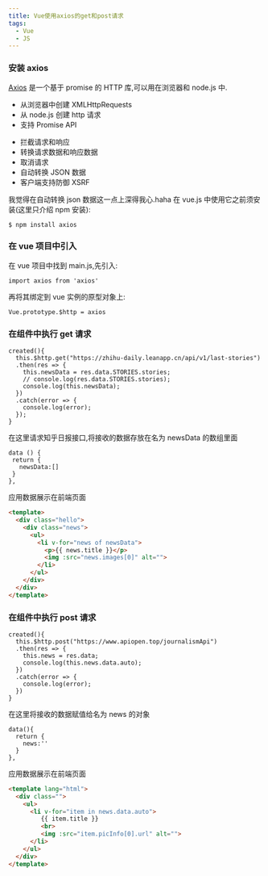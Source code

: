 ```yaml
---
title: Vue使用axios的get和post请求
tags:
  - Vue
  - JS
---
```


### 安装 axios

[Axios](https://www.kancloud.cn/yunye/axios/234845) 是一个基于 promise 的 HTTP 库,可以用在浏览器和 node.js 中.

- 从浏览器中创建 XMLHttpRequests
- 从 node.js 创建 http 请求
- 支持 Promise API
<!-- more -->
- 拦截请求和响应
- 转换请求数据和响应数据
- 取消请求
- 自动转换 JSON 数据
- 客户端支持防御 XSRF

我觉得在自动转换 json 数据这一点上深得我心.haha
在 vue.js 中使用它之前须安装(这里只介绍 npm 安装):

```
$ npm install axios
```

### 在 vue 项目中引入

在 vue 项目中找到 main.js,先引入:

```
import axios from 'axios'
```

再将其绑定到 vue 实例的原型对象上:

```
Vue.prototype.$http = axios
```

### 在组件中执行 get 请求

```
created(){
  this.$http.get("https://zhihu-daily.leanapp.cn/api/v1/last-stories")
  .then(res => {
    this.newsData = res.data.STORIES.stories;
    // console.log(res.data.STORIES.stories);
    console.log(this.newsData);
  })
  .catch(error => {
    console.log(error);
  });
}
```

在这里请求知乎日报接口,将接收的数据存放在名为 newsData 的数组里面

```
data () {
 return {
   newsData:[]
 }
},
```

应用数据展示在前端页面

```HTML
<template>
  <div class="hello">
    <div class="news">
      <ul>
        <li v-for="news of newsData">
          <p>{{ news.title }}</p>
          <img :src="news.images[0]" alt="">
        </li>
      </ul>
    </div>
  </div>
</template>
```

### 在组件中执行 post 请求

```
created(){
  this.$http.post("https://www.apiopen.top/journalismApi")
  .then(res => {
    this.news = res.data;
    console.log(this.news.data.auto);
  })
  .catch(error => {
    console.log(error);
  })
}
```

在这里将接收的数据赋值给名为 news 的对象

```
data(){
  return {
    news:''
  }
},
```

应用数据展示在前端页面

```HTML
<template lang="html">
  <div class="">
    <ul>
      <li v-for="item in news.data.auto">
         {{ item.title }}
         <br>
         <img :src="item.picInfo[0].url" alt="">
      </li>
    </ul>
  </div>
</template>
```
